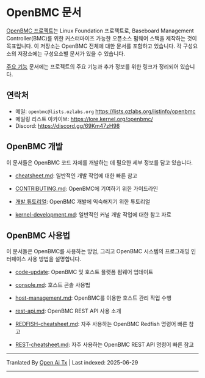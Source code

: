 # OpenBMC 문서

[OpenBMC 프로젝트](https://www.openbmc.org/)는 Linux Foundation 프로젝트로,
Baseboard Management Controller(BMC)를 위한 커스터마이즈 가능한 오픈소스 펌웨어 스택을
제작하는 것이 목표입니다. 이 저장소는 OpenBMC 전체에 대한 문서를 포함하고 있습니다.
각 구성요소의 저장소에는 구성요소별 문서가 있을 수 있습니다.

[주요 기능](https://raw.githubusercontent.com/openbmc/docs/master/features.md) 문서에는
프로젝트의 주요 기능과 추가 정보를 위한 링크가 정리되어 있습니다.

## 연락처

- 메일: `openbmc@lists.ozlabs.org` <https://lists.ozlabs.org/listinfo/openbmc>
- 메일링 리스트 아카이브: <https://lore.kernel.org/openbmc/>
- Discord: <https://discord.gg/69Km47zH98>

## OpenBMC 개발

이 문서들은 OpenBMC 코드 자체를 개발하는 데 필요한 세부 정보를 담고 있습니다.

- [cheatsheet.md](https://raw.githubusercontent.com/openbmc/docs/master/cheatsheet.md): 일반적인 개발 작업에 대한 빠른 참고

- [CONTRIBUTING.md](https://raw.githubusercontent.com/openbmc/docs/master/CONTRIBUTING.md): OpenBMC에 기여하기 위한 가이드라인

- [개발 튜토리얼](https://raw.githubusercontent.com/openbmc/docs/master/development/README.md): OpenBMC 개발에 익숙해지기 위한 튜토리얼

- [kernel-development.md](https://raw.githubusercontent.com/openbmc/docs/master/kernel-development.md): 일반적인 커널 개발 작업에 대한 참고 자료

## OpenBMC 사용법

이 문서들은 OpenBMC를 사용하는 방법, 그리고 OpenBMC 시스템의 프로그래밍 인터페이스 사용 방법을 설명합니다.

- [code-update](architecture/code-update): OpenBMC 및 호스트 플랫폼
  펌웨어 업데이트

- [console.md](https://raw.githubusercontent.com/openbmc/docs/master/console.md): 호스트 콘솔 사용법

- [host-management.md](https://raw.githubusercontent.com/openbmc/docs/master/host-management.md): OpenBMC를 이용한 호스트 관리 작업 수행

- [rest-api.md](https://raw.githubusercontent.com/openbmc/docs/master/rest-api.md): OpenBMC REST API 사용 소개

- [REDFISH-cheatsheet.md](https://raw.githubusercontent.com/openbmc/docs/master/REDFISH-cheatsheet.md): 자주 사용하는
  OpenBMC Redfish 명령어 빠른 참고

- [REST-cheatsheet.md](https://raw.githubusercontent.com/openbmc/docs/master/REST-cheatsheet.md): 자주 사용하는
  OpenBMC REST API 명령어 빠른 참고

---

Tranlated By [Open Ai Tx](https://github.com/OpenAiTx/OpenAiTx) | Last indexed: 2025-06-29

---